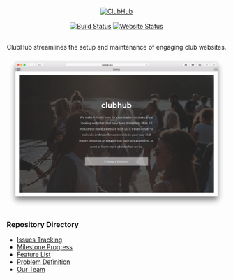 <div align="center">
    <br>
    <a href="http://www.hubsite.club/"><img src ="https://rawgit.com/Wubbadub/ClubHub/develop/assets/clubhub.svg" alt="ClubHub"/></a>
    <br><br>
    <a href="https://travis-ci.org/Wubbadub/ClubHub"><img src ="https://img.shields.io/travis/Wubbadub/ClubHub.svg?branch=develop" alt="Build Status"/></a>
    <a href="http://www.hubsite.club/"><img src ="https://img.shields.io/website-up-down-green-red/http/hubsite.club.svg" alt="Website Status"/></a>
    <br><br>
    <p>ClubHub streamlines the setup and maintenance of engaging club websites.</p>
    <img src ="assets/splash-page.png" alt="Build Status"/>
</div>

### Repository Directory

* [Issues Tracking](https://github.com/Wubbadub/ClubHub/issues)
* [Milestone Progress](https://github.com/Wubbadub/ClubHub/milestones)
* [Feature List](https://github.com/Wubbadub/ClubHub/wiki/Feature-List)
* [Problem Definition](https://github.com/Wubbadub/ClubHub/wiki/Problem-Definition)
* [Our Team](https://github.com/orgs/Wubbadub/people)
